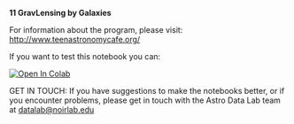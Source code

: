 **11 GravLensing by Galaxies**

For information about the program, please visit: http://www.teenastronomycafe.org/

If you want to test this notebook you can: 

[![Open In Colab](https://colab.research.google.com/assets/colab-badge.svg)](https://colab.research.google.com/github/noaodatalab/notebooks-latest/blob/master/06_EPO/e-TeenAstronomyCafe/11_GravLensing_by_Galaxies/Gravitional_Lensing_by_Galaxies.ipynb)

GET IN TOUCH: If you have suggestions to make the notebooks better, or if you encounter problems, please get in touch with the Astro Data Lab team at datalab@noirlab.edu


